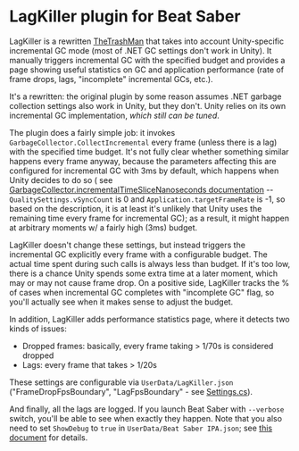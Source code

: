 # LagKiller plugin for Beat Saber

LagKiller is a rewritten [TheTrashMan](https://github.com/monkeymanboy/BeatSaberTrashMan) that takes into account Unity-specific incremental GC mode (most of .NET GC settings don't work in Unity). It manually triggers incremental GC with the specified budget and provides a page showing useful statistics on GC and application performance (rate of frame drops, lags, "incomplete" incremental GCs, etc.).

It's a rewritten: the original plugin by some reason assumes .NET garbage collection settings also work in Unity, but they don't. Unity relies on its own incremental GC implementation, *which still can be tuned*.

The plugin does a fairly simple job: it invokes `GarbageCollector.CollectIncremental` every frame (unless there is a lag) with the specified time budget. It's not fully clear whether something similar happens every frame anyway, because the parameters affecting this are configured for incremental GC with 3ms by default, which happens when Unity decides to do so ( see [GarbageCollector.incrementalTimeSliceNanoseconds documentation](https://docs.unity3d.com/2019.1/Documentation/ScriptReference/Scripting.GarbageCollector-incrementalTimeSliceNanoseconds.html) --  `QualitySettings.vSyncCount` is 0 and `Application.targetFrameRate` is -1, so based on the description, it is at least it's unlikely that Unity uses the remaining time every frame for incremental GC); as a result, it might happen at arbitrary moments w/ a fairly high (3ms) budget. 

LagKiller doesn't change these settings, but instead triggers the incremental GC explicitly every frame with a configurable budget. The actual time spent during such calls is always less than budget. If it's too low, there is a chance Unity spends some extra time at a later moment, which may or may not cause frame drop. On a positive side, LagKiller tracks the % of cases when incremental GC completes with "incomplete GC" flag, so you'll actually see when it makes sense to adjust the budget.

In addition, LagKiller adds performance statistics page, where it detects two kinds of issues:
- Dropped frames: basically, every frame taking > 1/70s is considered dropped
- Lags: every frame that takes > 1/20s

These settings are configurable via `UserData/LagKiller.json` ("FrameDropFpsBoundary", "LagFpsBoundary" - see [Settings.cs](https://github.com/alexyakunin/BeatSaberLagKiller/blob/master/src/LagKiller/Settings.cs)).

And finally, all the lags are logged. If you launch Beat Saber with `--verbose` switch, you'll be able to see when exactly they happen. Note that you also need to set `ShowDebug` to `true` in `UserData/Beat Saber IPA.json`; see [this document](https://github.com/beat-saber-modding-group/BeatSaber-IPA-Reloaded/wiki/Developing#Debugging) for details.
